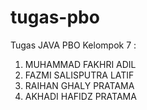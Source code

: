 # tugas-pbo
Tugas JAVA PBO 
Kelompok 7 :
1.	MUHAMMAD FAKHRI ADIL
2.	FAZMI SALISPUTRA LATIF
3.	RAIHAN GHALY PRATAMA
4.	AKHADI HAFIDZ PRATAMA
